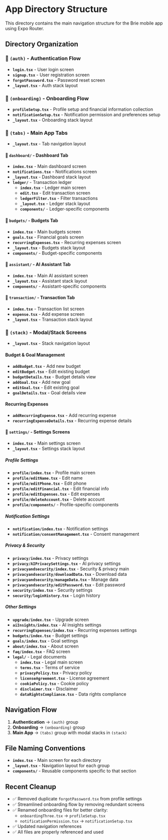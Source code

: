 # App Directory Structure

This directory contains the main navigation structure for the Brie mobile app using Expo Router.

## Directory Organization

### 📁 `(auth)` - Authentication Flow

- **`login.tsx`** - User login screen
- **`signup.tsx`** - User registration screen
- **`forgotPassword.tsx`** - Password reset screen
- **`_layout.tsx`** - Auth stack layout

### 📁 `(onboarding)` - Onboarding Flow

- **`profileSetup.tsx`** - Profile setup and financial information collection
- **`notificationSetup.tsx`** - Notification permission and preferences setup
- **`_layout.tsx`** - Onboarding stack layout

### 📁 `(tabs)` - Main App Tabs

- **`_layout.tsx`** - Tab navigation layout

#### 📁 `dashboard/` - Dashboard Tab

- **`index.tsx`** - Main dashboard screen
- **`notifications.tsx`** - Notifications screen
- **`_layout.tsx`** - Dashboard stack layout
- **`ledger/`** - Transaction ledger
  - **`index.tsx`** - Ledger main screen
  - **`edit.tsx`** - Edit transaction screen
  - **`ledgerFilter.tsx`** - Filter transactions
  - **`_layout.tsx`** - Ledger stack layout
  - **`components/`** - Ledger-specific components

#### 📁 `budgets/` - Budgets Tab

- **`index.tsx`** - Main budgets screen
- **`goals.tsx`** - Financial goals screen
- **`recurringExpenses.tsx`** - Recurring expenses screen
- **`_layout.tsx`** - Budgets stack layout
- **`components/`** - Budget-specific components

#### 📁 `assistant/` - AI Assistant Tab

- **`index.tsx`** - Main AI assistant screen
- **`_layout.tsx`** - Assistant stack layout
- **`components/`** - Assistant-specific components

#### 📁 `transaction/` - Transaction Tab

- **`index.tsx`** - Transaction list screen
- **`expense.tsx`** - Add expense screen
- **`_layout.tsx`** - Transaction stack layout

### 📁 `(stack)` - Modal/Stack Screens

- **`_layout.tsx`** - Stack navigation layout

#### Budget & Goal Management

- **`addBudget.tsx`** - Add new budget
- **`editBudget.tsx`** - Edit existing budget
- **`budgetDetails.tsx`** - Budget details view
- **`addGoal.tsx`** - Add new goal
- **`editGoal.tsx`** - Edit existing goal
- **`goalDetails.tsx`** - Goal details view

#### Recurring Expenses

- **`addRecurringExpense.tsx`** - Add recurring expense
- **`recurringExpenseDetails.tsx`** - Recurring expense details

#### 📁 `settings/` - Settings Screens

- **`index.tsx`** - Main settings screen
- **`_layout.tsx`** - Settings stack layout

##### Profile Settings

- **`profile/index.tsx`** - Profile main screen
- **`profile/editName.tsx`** - Edit name
- **`profile/editPhone.tsx`** - Edit phone
- **`profile/editFinancial.tsx`** - Edit financial info
- **`profile/editExpenses.tsx`** - Edit expenses
- **`profile/deleteAccount.tsx`** - Delete account
- **`profile/components/`** - Profile-specific components

##### Notification Settings

- **`notification/index.tsx`** - Notification settings
- **`notification/consentManagement.tsx`** - Consent management

##### Privacy & Security

- **`privacy/index.tsx`** - Privacy settings
- **`privacy/AIPrivacySettings.tsx`** - AI privacy settings
- **`privacyandsecurity/index.tsx`** - Security & privacy main
- **`privacyandsecurity/downloadData.tsx`** - Download data
- **`privacyandsecurity/manageData.tsx`** - Manage data
- **`privacyandsecurity/editPassword.tsx`** - Edit password
- **`security/index.tsx`** - Security settings
- **`security/loginHistory.tsx`** - Login history

##### Other Settings

- **`upgrade/index.tsx`** - Upgrade screen
- **`aiInsights/index.tsx`** - AI insights settings
- **`recurringExpenses/index.tsx`** - Recurring expenses settings
- **`budgets/index.tsx`** - Budget settings
- **`goals/index.tsx`** - Goal settings
- **`about/index.tsx`** - About screen
- **`faq/index.tsx`** - FAQ screen
- **`legal/`** - Legal documents
  - **`index.tsx`** - Legal main screen
  - **`terms.tsx`** - Terms of service
  - **`privacyPolicy.tsx`** - Privacy policy
  - **`licenseAgreement.tsx`** - License agreement
  - **`cookiePolicy.tsx`** - Cookie policy
  - **`disclaimer.tsx`** - Disclaimer
  - **`dataRightsCompliance.tsx`** - Data rights compliance

## Navigation Flow

1. **Authentication** → `(auth)` group
2. **Onboarding** → `(onboarding)` group
3. **Main App** → `(tabs)` group with modal stacks in `(stack)`

## File Naming Conventions

- **`index.tsx`** - Main screen for each directory
- **`_layout.tsx`** - Navigation layout for each group
- **`components/`** - Reusable components specific to that section

## Recent Cleanup

- ✅ Removed duplicate `forgotPassword.tsx` from profile settings
- ✅ Streamlined onboarding flow by removing redundant screens
- ✅ Renamed onboarding files for better clarity:
  - `onboardingThree.tsx` → `profileSetup.tsx`
  - `notificationPermission.tsx` → `notificationSetup.tsx`
- ✅ Updated navigation references
- ✅ All files are properly referenced and used
